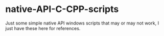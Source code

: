 # native-API-C-CPP-scripts
Just some simple native API windows scripts that may or may not work, I just have these here for references. 
